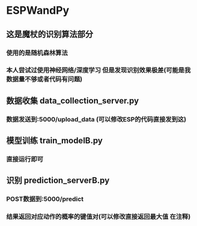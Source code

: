 # ESPWandPy
## 这是魔杖的识别算法部分
### 使用的是随机森林算法
### 本人尝试过使用神经网络/深度学习 但是发现识别效果极差(可能是我数据量不够或者代码有问题)
###

## 数据收集 data_collection_server.py
### 数据发送到:5000/upload_data (可以修改ESP的代码直接发到这)
###

## 模型训练 train_modelB.py
### 直接运行即可
### 

## 识别 prediction_serverB.py
### POST数据到:5000/predict
### 结果返回对应动作的概率的键值对(可以修改直接返回最大值 在注释)
### 
